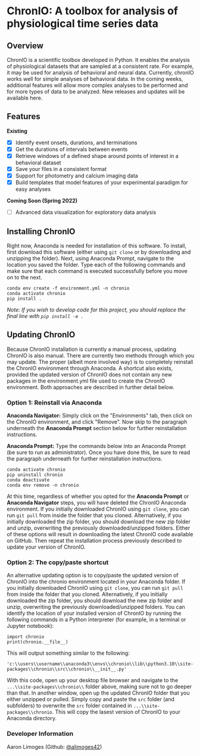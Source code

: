 # ChronIO: A toolbox for analysis of physiological time series data

## Overview
ChronIO is a scientific toolbox developed in Python. It enables the analysis of physiological datasets that are sampled 
at a consistent rate. For example, it may be used for analysis of behavioral and neural data. Currently, chronIO works 
well for simple analyses of behavioral data. In the coming weeks, additional features will allow more complex 
analyses to be performed and for more types of data to be analyzed. 
New releases and updates will be available here.

## Features
**Existing**
 - [x] Identify event onsets, durations, and terminations
 - [x] Get the durations of intervals between events
 - [x] Retrieve windows of a defined shape around points of interest in a behavioral dataset
 - [x] Save your files in a consistent format
 - [x] Support for photometry and calcium imaging data
 - [x] Build templates that model features of your experimental paradigm for easy analyses

**Coming Soon (Spring 2022)**
 - [ ] Advanced data visualization for exploratory data analysis

## Installing ChronIO
Right now, Anaconda is needed for installation of this software. To install, first download this software 
(either using `git clone` or by downloading and unzipping the folder). Next, using Anaconda Prompt, navigate to 
the location you saved the folder. Type each of the following commands and make sure that each command is executed 
successfully before you move on to the next.

```angular2html
conda env create -f environment.yml -n chronio
conda activate chronio
pip install .
```

_Note: If you wish to develop code for this project, you should replace the final line with `pip install -e .`_

## Updating ChronIO
Because ChronIO installation is currently a manual process, updating ChronIO is also manual. There are currently two 
methods through which you may update. The proper (albeit more involved way) is to completely reinstall the ChronIO 
environment through Anaconda. A shortcut also exists, provided the updated version of ChronIO does not contain any 
new packages in the environment.yml file used to create the ChronIO environment. Both approaches are described in 
further detail below.

### Option 1: Reinstall via Anaconda
**Anaconda Navigator:** Simply click on the "Environments" tab, then click on the ChronIO environment, 
and click "Remove". Now skip to the paragraph underneath the **Anaconda Prompt** section below for further
reinstallation instructions.

**Anaconda Prompt:** Type the commands below into an Anaconda Prompt (be sure to run as administrator). 
Once you have done this, be sure to read the paragraph underneath for further reinstallation instructions.
```angular2html
conda activate chronio
pip uninstall chronio
conda deactivate            
conda env remove -n chronio 
```

At this time, regardless of whether you opted for the **Anaconda Prompt** or **Anaconda Navigator** steps, you will 
have deleted the ChronIO Anaconda environment. 
If you initially downloaded ChronIO using `git clone`, you can run `git pull` from inside the folder that you cloned.
Alternatively, if you initially downloaded the zip folder, you should download the new zip folder and unzip, overwriting 
the previously downloaded/unzipped folders. Either of these options will result in downloading the latest 
ChronIO code available on GitHub.
Then repeat the installation process previously described to update your version of ChronIO.


### Option 2: The copy/paste shortcut
An alternative updating option is to copy/paste the updated version of ChronIO into the chronio environment located 
in your Anaconda folder. If you initially downloaded ChronIO using `git clone`, you can run `git pull` from inside the 
folder that you cloned.
Alternatively, if you initially downloaded the zip folder, you should download the new zip folder and unzip, overwriting 
the previously downloaded/unzipped folders. You can identify the location of your installed version of 
ChronIO by running the following commands in a Python interpreter (for example, in a terminal or Jupyter notebook):

```angular2html
import chronio
print(chronio.__file__)
```
This will output something similar to the following:
```angular2html
'c:\\users\\username\\anaconda3\\envs\\chronio\\lib\\python3.10\\site-packages\\chronio\\src\\chronio\\__init__.py'
```
With this code, open up your desktop file browser and navigate to the `...\\site-packages\\chronio\\` folder above,
making sure not to go deeper than that.
In another window, open up the updated ChronIO folder that you either unzipped or pulled. Simply copy and paste the 
`src` folder (and subfolders) to overwrite the `src` folder contained in `...\\site-packages\\chronio`. This will copy
the lasest version of ChronIO to your Anaconda directory.

### Developer Information
Aaron Limoges (Github: [@alimoges42](https://github.com/alimoges42))
